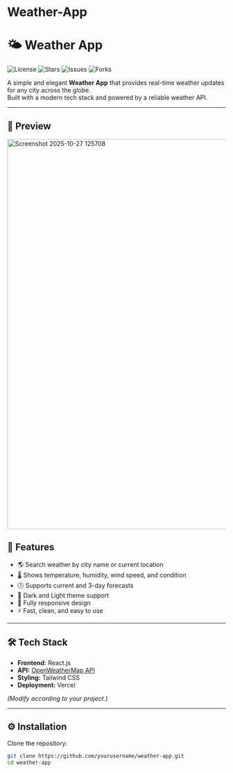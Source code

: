 # Weather-App
# 🌤️ Weather App

![License](https://img.shields.io/github/license/yourusername/weather-app?style=flat-square)
![Stars](https://img.shields.io/github/stars/yourusername/weather-app?style=flat-square)
![Issues](https://img.shields.io/github/issues/yourusername/weather-app?style=flat-square)
![Forks](https://img.shields.io/github/forks/yourusername/weather-app?style=flat-square)

A simple and elegant **Weather App** that provides real-time weather updates for any city across the globe.  
Built with a modern tech stack and powered by a reliable weather API.

---

## 📸 Preview
<img width="1583" height="897" alt="Screenshot 2025-10-27 125708" src="https://github.com/user-attachments/assets/260634d3-12f6-4106-b901-f18f57ad4200" />


## 🚀 Features

- 🌎 Search weather by city name or current location  
- 🌡️ Shows temperature, humidity, wind speed, and condition  
- 🕒 Supports current and 3-day forecasts  
- 🌙 Dark and Light theme support  
- 📱 Fully responsive design  
- ⚡ Fast, clean, and easy to use  

---

## 🛠️ Tech Stack

- **Frontend:** React.js  
- **API:** [OpenWeatherMap API](https://openweathermap.org/api)  
- **Styling:** Tailwind CSS  
- **Deployment:** Vercel  

*(Modify according to your project.)*

---

## ⚙️ Installation

Clone the repository:

```bash
git clone https://github.com/yourusername/weather-app.git
cd weather-app
